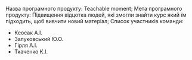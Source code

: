 Назва програмного продукту: Teachable moment;
Мета програмного продукту: Підвищення відцотка людей, які змогли знайти курс який їм підходить, щоб вивчити новий матеріал;
Список участників команди:
- Кеосак А.І.
- Залуковський Ю.О.
- Гірля А.І.
- Ткаченко К.І.

